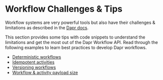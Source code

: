 # Workflow Challenges & Tips

Workflow systems are very powerful tools but also have their challenges & limitations as described in the [Dapr docs](https://docs.dapr.io/developing-applications/building-blocks/workflow/workflow-features-concepts/#limitations).

This section provides some tips with code snippets to understand the limitations and get the most out of the Dapr Workflow API. Read through the following examples to learn best practices to develop Dapr workflows.

- [Deterministic workflows](DeterministicWorkflow.cs)
- [Idempotent activities](IdempotentActivity.cs)
- [Versioning workflows](VersioningWorkflow.cs)
- [Workflow & activity payload size](PayloadSizeWorkflow.cs)
